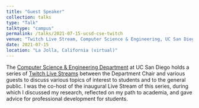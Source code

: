 ```yaml
---
title: "Guest Speaker"
collection: talks
type: "Talk"
talktype: "campus"
permalink: /talks/2021-07-15-ucsd-cse-twitch
venue: "Twitch Live Stream, Computer Science & Engineering, UC San Diego"
date: 2021-07-15
location: "La Jolla, California (virtual)"
---
```


The <a href="https://cse.ucsd.edu/" target="_blank">Computer Science & Engineering Department</a> at UC San Diego holds a series of <a href="https://www.twitch.tv/ucsd_cse" target="_blank">Twitch Live Streams</a> between the Department Chair and various guests to discuss various topics of interest to students and to the general public. I was the co-host of the inaugural Live Stream of this series, during which I discussed my research, reflected on my path to academia, and gave advice for professional development for students.
